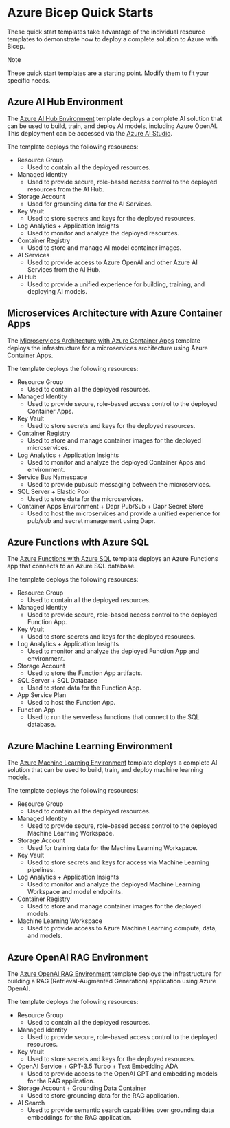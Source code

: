 # Azure Bicep Quick Starts

These quick start templates take advantage of the individual resource templates to demonstrate how to deploy a complete solution to Azure with Bicep.

> [!NOTE]
> These quick start templates are a starting point. Modify them to fit your specific needs.

## Azure AI Hub Environment

The [Azure AI Hub Environment](./ai-hub-environment.bicep) template deploys a complete AI solution that can be used to build, train, and deploy AI models, including Azure OpenAI. This deployment can be accessed via the [Azure AI Studio](https://ai.azure.com/build/).

The template deploys the following resources:

- Resource Group
  - Used to contain all the deployed resources.
- Managed Identity
  - Used to provide secure, role-based access control to the deployed resources from the AI Hub.
- Storage Account
  - Used for grounding data for the AI Services.
- Key Vault
  - Used to store secrets and keys for the deployed resources.
- Log Analytics + Application Insights
  - Used to monitor and analyze the deployed resources.
- Container Registry
  - Used to store and manage AI model container images.
- AI Services
  - Used to provide access to Azure OpenAI and other Azure AI Services from the AI Hub.
- AI Hub
  - Used to provide a unified experience for building, training, and deploying AI models.

## Microservices Architecture with Azure Container Apps

The [Microservices Architecture with Azure Container Apps](./container-apps-multi-tenant.bicep) template deploys the infrastructure for a microservices architecture using Azure Container Apps.

The template deploys the following resources:

- Resource Group
  - Used to contain all the deployed resources.
- Managed Identity
  - Used to provide secure, role-based access control to the deployed Container Apps.
- Key Vault
  - Used to store secrets and keys for the deployed resources.
- Container Registry
  - Used to store and manage container images for the deployed microservices.
- Log Analytics + Application Insights
  - Used to monitor and analyze the deployed Container Apps and environment.
- Service Bus Namespace
  - Used to provide pub/sub messaging between the microservices.
- SQL Server + Elastic Pool
  - Used to store data for the microservices.
- Container Apps Environment + Dapr Pub/Sub + Dapr Secret Store
  - Used to host the microservices and provide a unified experience for pub/sub and secret management using Dapr.

## Azure Functions with Azure SQL

The [Azure Functions with Azure SQL](./function-app-with-sql.bicep) template deploys an Azure Functions app that connects to an Azure SQL database.

The template deploys the following resources:

- Resource Group
  - Used to contain all the deployed resources.
- Managed Identity
  - Used to provide secure, role-based access control to the deployed Function App.
- Key Vault
  - Used to store secrets and keys for the deployed resources.
- Log Analytics + Application Insights
  - Used to monitor and analyze the deployed Function App and environment.
- Storage Account
  - Used to store the Function App artifacts.
- SQL Server + SQL Database
  - Used to store data for the Function App.
- App Service Plan
  - Used to host the Function App.
- Function App
  - Used to run the serverless functions that connect to the SQL database.

## Azure Machine Learning Environment

The [Azure Machine Learning Environment](./machine-learning-environment.bicep) template deploys a complete AI solution that can be used to build, train, and deploy machine learning models.

The template deploys the following resources:

- Resource Group
  - Used to contain all the deployed resources.
- Managed Identity
  - Used to provide secure, role-based access control to the deployed Machine Learning Workspace.
- Storage Account
  - Used for training data for the Machine Learning Workspace.
- Key Vault
  - Used to store secrets and keys for access via Machine Learning pipelines.
- Log Analytics + Application Insights
  - Used to monitor and analyze the deployed Machine Learning Workspace and model endpoints.
- Container Registry
  - Used to store and manage container images for the deployed models.
- Machine Learning Workspace
  - Used to provide access to Azure Machine Learning compute, data, and models.

## Azure OpenAI RAG Environment

The [Azure OpenAI RAG Environment](./openai-rag.bicep) template deploys the infrastructure for building a RAG (Retrieval-Augmented Generation) application using Azure OpenAI.

The template deploys the following resources:

- Resource Group
  - Used to contain all the deployed resources.
- Managed Identity
  - Used to provide secure, role-based access control to the deployed resources.
- Key Vault
  - Used to store secrets and keys for the deployed resources.
- OpenAI Service + GPT-3.5 Turbo + Text Embedding ADA
  - Used to provide access to the OpenAI GPT and embedding models for the RAG application.
- Storage Account + Grounding Data Container
  - Used to store grounding data for the RAG application.
- AI Search
  - Used to provide semantic search capabilities over grounding data embeddings for the RAG application.

